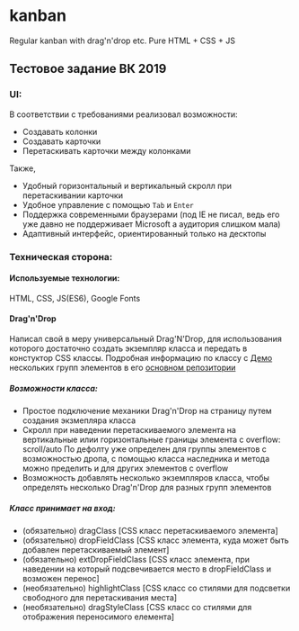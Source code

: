 # kanban
Regular kanban with drag'n'drop etc. Pure HTML + CSS + JS


## Тестовое задание ВК 2019

### UI:
В соответствии с требованиями реализовал возможности:

+ Создавать колонки
+ Создавать карточки
+ Перетаскивать карточки между колонками

Также, 

+ Удобный горизонтальный и вертикальный скролл при перетаскивании карточки
+ Удобное управление с помощью `Tab` и `Enter`
+ Поддержка современными браузерами (под IE не писал, ведь его уже давно не поддерживает Microsoft а аудитория слишком мала)
+ Адаптивный интерфейс, ориентированный только на десктопы

### Техническая сторона:

#### Используемые технологии:
HTML, CSS, JS(ES6), Google Fonts
 
#### Drag'n'Drop 
Написал свой в меру универсальный Drag'N'Drop, для использования которого достаточно создать экземпляр класса и передать в констуктор CSS классы. Подробная информацию по классу с [Демо](https://subelta.github.io/drag-n-drop/test-multiple.html) нескольких групп элементов в его [основном репозитории](https://github.com/subelta/drag-n-drop)

##### Возможности класса:
+ Простое подключение механики Drag'n'Drop на страницу путем создания экзмепляра класса
+ Скролл при наведении перетаскиваемого элемента на вертикальные илии горизонтальные границы элемента с overflow: scroll/auto
По дефолту уже определен для группы элементов с возможностью дропа, с помощью класса наследника и метода можно пределить и для других элементов с overflow
+ Возможность добавлять несколько экземпляров класса, чтобы определять несколько Drag'n'Drop для разных групп элементов 

##### Класс принимает на вход: 
+ (обязательно) dragClass [CSS класс перетаскиваемого элемента]
+ (обязательно) dropFieldClass [CSS класс элемента, куда может быть добавлен перетаскиваемый элемент]
+ (обязательно) extDropFieldClass [CSS класс элемента, при наведении на который подсвечивается место в dropFieldClass и возможен перенос]
+ (необязательно) highlightClass [CSS класс со стилями для подсветки свободного для перетаскивания места]
+ (необязательно) dragStyleClass [CSS класс со стилями для отображения переносимого елемента]






